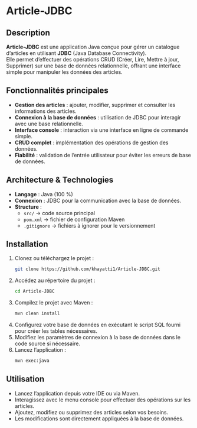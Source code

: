 # Article-JDBC

##  Description
**Article-JDBC** est une application Java conçue pour gérer un catalogue d’articles en utilisant **JDBC** (Java Database Connectivity).  
Elle permet d’effectuer des opérations CRUD (Créer, Lire, Mettre à jour, Supprimer) sur une base de données relationnelle, offrant une interface simple pour manipuler les données des articles.

## Fonctionnalités principales
- **Gestion des articles** : ajouter, modifier, supprimer et consulter les informations des articles.
- **Connexion à la base de données** : utilisation de JDBC pour interagir avec une base relationnelle.
- **Interface console** : interaction via une interface en ligne de commande simple.
- **CRUD complet** : implémentation des opérations de gestion des données.
- **Fiabilité** : validation de l’entrée utilisateur pour éviter les erreurs de base de données.

## Architecture & Technologies
- **Langage** : Java (100 %)  
- **Connexion** : JDBC pour la communication avec la base de données.  
- **Structure** :
  - `src/` → code source principal
  - `pom.xml` → fichier de configuration Maven
  - `.gitignore` → fichiers à ignorer pour le versionnement

## Installation
1. Clonez ou téléchargez le projet :
    ```bash
    git clone https://github.com/khayatti1/Article-JDBC.git
    ```
2. Accédez au répertoire du projet :
    ```bash
    cd Article-JDBC
    ```
3. Compilez le projet avec Maven :
    ```bash
    mvn clean install
    ```
4. Configurez votre base de données en exécutant le script SQL fourni pour créer les tables nécessaires.
5. Modifiez les paramètres de connexion à la base de données dans le code source si nécessaire.
6. Lancez l’application :
    ```bash
    mvn exec:java
    ```

## Utilisation
- Lancez l’application depuis votre IDE ou via Maven.
- Interagissez avec le menu console pour effectuer des opérations sur les articles.
- Ajoutez, modifiez ou supprimez des articles selon vos besoins.
- Les modifications sont directement appliquées à la base de données.

